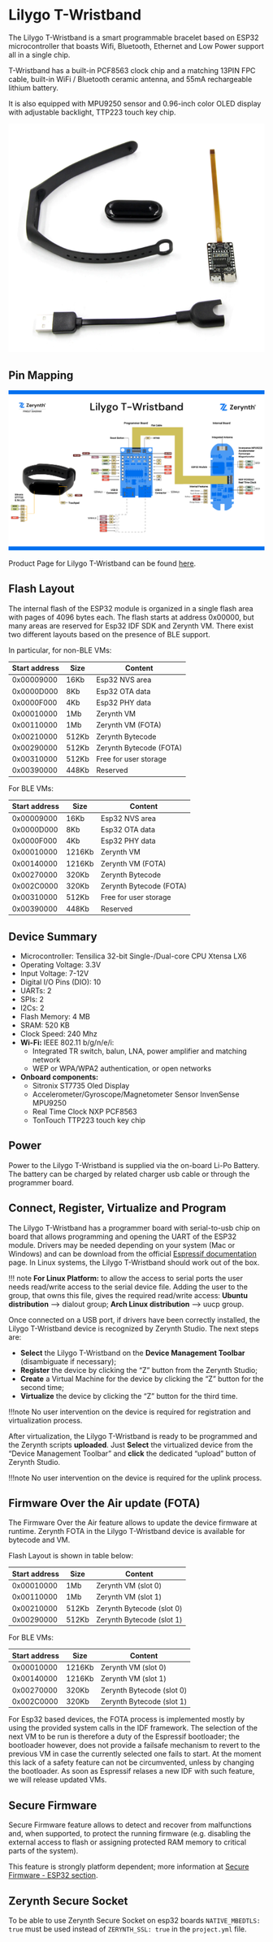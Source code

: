 # Lilygo T-Wristband

The Lilygo T-Wristband is a smart programmable bracelet based on ESP32 microcontroller that boasts Wifi, Bluetooth, Ethernet and Low Power support all in a single chip.

T-Wristband has a built-in PCF8563 clock chip and a matching 13PIN FPC cable, built-in WiFi / Bluetooth ceramic antenna, and 55mA rechargeable lithium battery.

It is also equipped with MPU9250 sensor and 0.96-inch color OLED display with adjustable backlight, TTP223 touch key chip.

![](img/lilygo_twristband.png)

## Pin Mapping

![](img/pin_mapping.png)

Product Page for Lilygo T-Wristband can be found [here](http://www.lilygo.cn/claprod_view.aspx?TypeId=62&Id=1282&FId=t28:62:28).

## Flash Layout

The internal flash of the ESP32 module is organized in a single flash area with pages of 4096 bytes each. The flash starts at address 0x00000, but many areas are reserved for Esp32 IDF SDK and Zerynth VM. There exist two different layouts based on the presence of BLE support.

In particular, for non-BLE VMs:

| Start address | Size  | Content                 |
|---------------|-------|-------------------------|
| 0x00009000    | 16Kb  | Esp32 NVS area          |
| 0x0000D000    | 8Kb   | Esp32 OTA data          |
| 0x0000F000    | 4Kb   | Esp32 PHY data          |
| 0x00010000    | 1Mb   | Zerynth VM              |
| 0x00110000    | 1Mb   | Zerynth VM (FOTA)       |
| 0x00210000    | 512Kb | Zerynth Bytecode        |
| 0x00290000    | 512Kb | Zerynth Bytecode (FOTA) |
| 0x00310000    | 512Kb | Free for user storage   |
| 0x00390000    | 448Kb | Reserved                |

For BLE VMs:

| Start address | Size   | Content                 |
|---------------|--------|-------------------------|
| 0x00009000    | 16Kb   | Esp32 NVS area          |
| 0x0000D000    | 8Kb    | Esp32 OTA data          |
| 0x0000F000    | 4Kb    | Esp32 PHY data          |
| 0x00010000    | 1216Kb | Zerynth VM              |
| 0x00140000    | 1216Kb | Zerynth VM (FOTA)       |
| 0x00270000    | 320Kb  | Zerynth Bytecode        |
| 0x002C0000    | 320Kb  | Zerynth Bytecode (FOTA) |
| 0x00310000    | 512Kb  | Free for user storage   |
| 0x00390000    | 448Kb  | Reserved                |

## Device Summary

- Microcontroller: Tensilica 32-bit Single-/Dual-core CPU Xtensa LX6
- Operating Voltage: 3.3V
- Input Voltage: 7-12V
- Digital I/O Pins (DIO): 10
- UARTs: 2
- SPIs: 2
- I2Cs: 2
- Flash Memory: 4 MB
- SRAM: 520 KB
- Clock Speed: 240 Mhz
- **Wi-Fi:** IEEE 802.11 b/g/n/e/i:
    - Integrated TR switch, balun, LNA, power amplifier and matching network
    - WEP or WPA/WPA2 authentication, or open networks
- **Onboard components:**
    - Sitronix ST7735 Oled Display
    - Accelerometer/Gyroscope/Magnetometer Sensor InvenSense MPU9250
    - Real Time Clock NXP PCF8563
    - TonTouch TTP223 touch key chip


## Power

Power to the Lilygo T-Wristband is supplied via the on-board Li-Po Battery. The battery can be charged by related charger usb cable or through the programmer board.

## Connect, Register, Virtualize and Program

The Lilygo T-Wristband has a programmer board with serial-to-usb chip on board that allows programming and opening the UART of the ESP32 module. Drivers may be needed depending on your system (Mac or Windows) and can be download from the official [Espressif documentation](https://docs.espressif.com/projects/esp-idf/en/latest/esp32/get-started/establish-serial-connection.html) page. In Linux systems, the Lilygo T-Wristband should work out of the box.

!!! note
    **For Linux Platform:** to allow the access to serial ports the user needs read/write access to the serial device file. Adding the user to the group, that owns this file, gives the required read/write access:
	**Ubuntu distribution** –> dialout group; **Arch Linux distribution** –> uucp group.

Once connected on a USB port, if drivers have been correctly installed, the Lilygo T-Wristband device is recognized by Zerynth Studio. The next steps are:

- **Select** the Lilygo T-Wristband on the **Device Management Toolbar** (disambiguate if necessary);
- **Register** the device by clicking the “Z” button from the Zerynth Studio;
- **Create** a Virtual Machine for the device by clicking the “Z” button for the second time;
- **Virtualize** the device by clicking the “Z” button for the third time.

!!!note
   No user intervention on the device is required for registration and virtualization process.

After virtualization, the Lilygo T-Wristband is ready to be programmed and the Zerynth scripts **uploaded**. Just **Select** the virtualized device from the “Device Management Toolbar” and **click** the dedicated “upload” button of Zerynth Studio.

!!!note
   No user intervention on the device is required for the uplink process.

## Firmware Over the Air update (FOTA)

The Firmware Over the Air feature allows to update the device firmware at runtime. Zerynth FOTA in the Lilygo T-Wristband device is available for bytecode and VM.

Flash Layout is shown in table below:

| Start address | Size  | Content                   |
|---------------|-------|---------------------------|
| 0x00010000    | 1Mb   | Zerynth VM (slot 0)       |
| 0x00110000    | 1Mb   | Zerynth VM (slot 1)       |
| 0x00210000    | 512Kb | Zerynth Bytecode (slot 0) |
| 0x00290000    | 512Kb | Zerynth Bytecode (slot 1) |

For BLE VMs:

| Start address | Size   | Content                   |
|---------------|--------|---------------------------|
| 0x00010000    | 1216Kb | Zerynth VM (slot 0)       |
| 0x00140000    | 1216Kb | Zerynth VM (slot 1)       |
| 0x00270000    | 320Kb  | Zerynth Bytecode (slot 0) |
| 0x002C0000    | 320Kb  | Zerynth Bytecode (slot 1) |

For Esp32 based devices, the FOTA process is implemented mostly by using the provided system calls in the IDF framework. The selection of the next VM to be run is therefore a duty of the Espressif bootloader; the bootloader however, does not provide a failsafe mechanism to revert to the previous VM in case the currently selected one fails to start. At the moment this lack of a safety feature can not be circumvented, unless by changing the bootloader. As soon as Espressif relases a new IDF with such feature, we will release updated VMs.

## Secure Firmware

Secure Firmware feature allows to detect and recover from malfunctions and, when supported, to protect the running firmware (e.g. disabling the external access to flash or assigning protected RAM memory to critical parts of the system).

This feature is strongly platform dependent; more information at [Secure Firmware - ESP32 section](https://oldtestdocs.zerynth.com/latest/official/core.zerynth.stdlib/docs/official_core.zerynth.stdlib_sfw.html#sfw-esp32).

## Zerynth Secure Socket

To be able to use Zerynth Secure Socket on esp32 boards ```NATIVE_MBEDTLS: true``` must be used instead of ```ZERYNTH_SSL: true``` in the ```project.yml``` file.

